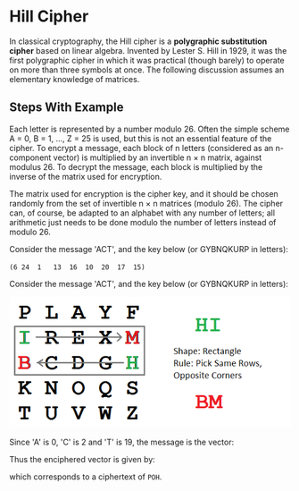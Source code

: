 # Hill Cipher

In classical cryptography, the Hill cipher is a **polygraphic substitution cipher** based on linear algebra. Invented by Lester S. Hill in 1929, it was the first polygraphic cipher in which it was practical (though barely) to operate on more than three symbols at once. The following discussion assumes an elementary knowledge of matrices.

## Steps With Example

Each letter is represented by a number modulo 26. Often the simple scheme A = 0, B = 1, ..., Z = 25 is used, but this is not an essential feature of the cipher. To encrypt a message, each block of n letters (considered as an n-component vector) is multiplied by an invertible n × n matrix, against modulus 26. To decrypt the message, each block is multiplied by the inverse of the matrix used for encryption.

The matrix used for encryption is the cipher key, and it should be chosen randomly from the set of invertible n × n matrices (modulo 26). The cipher can, of course, be adapted to an alphabet with any number of letters; all arithmetic just needs to be done modulo the number of letters instead of modulo 26.

Consider the message 'ACT', and the key below (or GYBNQKURP in letters):

`(6	24	1	13	16	10	20	17	15)`

Consider the message 'ACT', and the key below (or GYBNQKURP in letters):

![Image Unavailable](https://github.com/MohMaya/CollegeCodes/raw/master/5th%20Semester/Computer%20Networking%20Lab/Python3/03%20Play%20Fair%20Cipher/assets/Playfair_Cipher_01_HI_to_BM.png "Step 1")

Since 'A' is 0, 'C' is 2 and 'T' is 19, the message is the vector:

<image2>

Thus the enciphered vector is given by:

<image3>

which corresponds to a ciphertext of `POH`.
